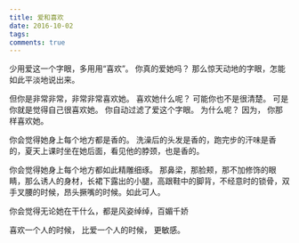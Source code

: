 ```yaml
---
title: 爱和喜欢
date: 2016-10-02
tags:
comments: true
---
```


少用爱这一个字眼，多用用“喜欢”。
你真的爱她吗？
那么惊天动地的字眼，怎能如此平淡地说出来。

<!--more-->

但你是非常非常，非常非常喜欢她。
喜欢她什么呢？
可能你也不是很清楚。
可是你就是觉得自己很喜欢她。
你自动过滤了爱这个字眼。
为什么呢？
因为，
你那样喜欢她。

你会觉得她身上每个地方都是香的。
洗澡后的头发是香的，跑完步的汗味是香的，夏天上课时坐在她后面，看见他的脖颈，也是香的。

你会觉得她身上每个地方都如此精雕细琢。
那鼻梁，那脸颊，那不加修饰的眼睛，那么诱人的身材，长裙下露出的小腿，高跟鞋中的脚背，不经意时的锁骨，双手叉腰的时候，昂头撅嘴的时候。如此可人。

你会觉得无论她在干什么，都是风姿绰绰，百媚千娇

喜欢一个人的时候，
比爱一个人的时候，
更敏感。
